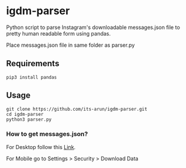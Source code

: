 # igdm-parser
Python script to parse Instagram's downloadable messages.json file to pretty human readable form using pandas.

Place messages.json file in same folder as parser.py

## Requirements
```
pip3 install pandas
```

## Usage
```
git clone https://github.com/its-arun/igdm-parser.git
cd igdm-parser
python3 parser.py
```

### How to get messages.json?
For Desktop follow this [Link](https://www.instagram.com/download/request/).

For Mobile go to Settings > Security > Download Data
